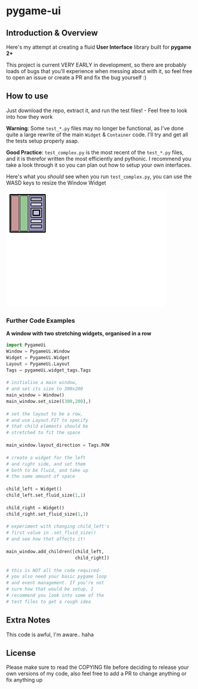 # pygame-ui
## Introduction & Overview

Here's my attempt at creating a fluid **User Interface** library built for **pygame 2+**

This project is current VERY EARLY in development, so there are probably loads of bugs that you'll experience when messing about with it, so feel free to open an issue or create a PR and fix the bug yourself :)

## How to use
Just download the repo, extract it, and run the test files! - Feel free to look into how they work

**Warning**: Some `test_*.py` files may no longer be functional, as I've done quite a large rewrite of the main `Widget` & `Container` code. I'll try and get all the tests setup properly asap.

**Good Practice**: `test_complex.py` is the most recent of the `test_*.py` files, and it is therefor written the most efficiently and pythonic. I recommend you take a look through it so you can plan out how to setup your own interfaces.

Here's what you _should_ see when you run `test_complex.py`, you can use the WASD keys to resize the Window Widget

![a gif of test_complex.py in action](https://raw.githubusercontent.com/Machine-builder/pygame-ui/main/Gifs/test_complex.gif)

### Further Code Examples
**A window with two stretching widgets, organised in a row**

```python
import PygameUi
Window = PygameUi.Window
Widget = PygameUi.Widget
Layout = PygameUi.Layout
Tags = pygameUi.widget_tags.Tags

# initialise a main window,
# and set its size to 300x200
main_window = Window()
main_window.set_size((300,200),)

# set the layout to be a row,
# and use Layout.FIT to specify
# that child elements should be
# stretched to fit the space

main_window.layout_direction = Tags.ROW

# create a widget for the left
# and right side, and set them
# both to be fluid, and take up
# the same amount of space

child_left = Widget()
child_left.set_fluid_size(1,1)

child_right = Widget()
child_right.set_fluid_size(1,1)

# experiment with changing child_left's
# first value in .set_fluid_size()
# and see how that affects it!

main_window.add_children([child_left,
                          child_right])

# this is NOT all the code required-
# you also need your basic pygame loop
# and event management. If you're not
# sure how that would be setup, I
# recommend you look into some of the
# test files to get a rough idea
```

## Extra Notes
This code is awful, I'm aware.. haha

## License
Please make sure to read the COPYING file before deciding to release your own versions of my code, also feel free to add a PR to change anything or fix anything up

